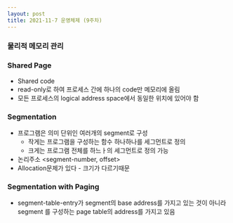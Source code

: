 ```yaml
---
layout: post
title: 2021-11-7 운영체제 (9주차)
---
```


### 물리적 메모리 관리

### Shared Page

- Shared code
- read-only로 하여 프로세스 간에 하나의 code만 메모리에 올림
- 모든 프로세스의 logical address space에서 동일한 위치에 있어야 함

### Segmentation

- 프로그램은 의미 단위인 여러개의 segment로 구성
    - 작게는 프로그램을 구성하는 함수 하나하나를 세그먼트로 정의
    - 크게는 프로그램 전체를 하느ㅏ의 세그먼트로 정의 가능
- 논리주소 <segment-number, offset>
- Allocation문제가 있다 - 크기가 다르기때문

### Segmentation with Paging

- segment-table-entry가 segment의 base address를 가지고 있는 것이 아니라 segment 를 구성하는 page table의 address를 가지고 있음